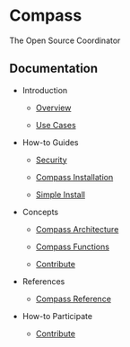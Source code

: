 # Compass
The Open Source Coordinator

## Documentation
- Introduction

    - [Overview](introduction/overview.md)
    
    - [Use Cases](introduction/usecases.md)

- How-to Guides

    - [Security](how-to-guides/security.md)
    
    - [Compass Installation](how-to-guides/Installation.md)

    - [Simple Install](how-to-guides/PrivateTangleInstallation.md)
  
- Concepts
    - [Compass Architecture](concepts/architecture.md)
    
    - [Compass Functions](concepts/compass-functions.md)
    
    - [Contribute](concepts/contribute.md)
- References
    - [Compass Reference](references/reference.md)

- How-to Participate 
    - [Contribute](knowledgebase/contribute.md)
